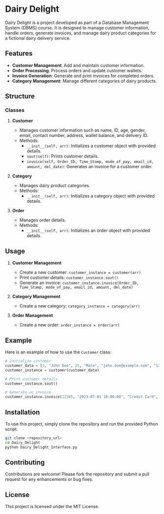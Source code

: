 
# Dairy Delight

Dairy Delight is a project developed as part of a Database Management System (DBMS) course. It is designed to manage customer information, handle orders, generate invoices, and manage dairy product categories for a fictional dairy delivery service.

## Features

- **Customer Management**: Add and maintain customer information.
- **Order Processing**: Process orders and update customer wallets.
- **Invoice Generation**: Generate and print invoices for completed orders.
- **Category Management**: Manage different categories of dairy products.

## Structure

### Classes

1. **Customer**
   - Manages customer information such as name, ID, age, gender, email, contact number, address, wallet balance, and delivery ID.
   - Methods:
     - `__init__(self, arr)`: Initializes a customer object with provided details.
     - `sout(self)`: Prints customer details.
     - `invoice(self, Order_ID, Time_Stamp, mode_of_pay, email_id, amount, del_date)`: Generates an invoice for a customer order.

2. **Category**
   - Manages dairy product categories.
   - Methods:
     - `__init__(self, arr)`: Initializes a category object with provided details.

3. **Order**
   - Manages order details.
   - Methods:
     - `__init__(self, arr)`: Initializes an order object with provided details.

## Usage

1. **Customer Management**
   - Create a new customer: `customer_instance = customer(arr)`
   - Print customer details: `customer_instance.sout()`
   - Generate an invoice: `customer_instance.invoice(Order_ID, Time_Stamp, mode_of_pay, email_id, amount, del_date)`

2. **Category Management**
   - Create a new category: `category_instance = category(arr)`

3. **Order Management**
   - Create a new order: `order_instance = order(arr)`

## Example

Here is an example of how to use the `Customer` class:

```python
# Initialize customer
customer_data = [1, "John Doe", 25, "Male", "john.doe@example.com", "1234567890", "123 Main St", 100.0, 101]
customer_instance = customer(customer_data)

# Print customer details
customer_instance.sout()

# Generate an invoice
customer_instance.invoice(12345, "2023-07-01 10:00:00", "Credit Card", "john.doe@example.com", 50.0, "2023-07-05")
```

## Installation

To use this project, simply clone the repository and run the provided Python script.

```bash
git clone <repository_url>
cd Dairy_Delight
python Dairy_Delight_Interface.py
```

## Contributing

Contributions are welcome! Please fork the repository and submit a pull request for any enhancements or bug fixes.

## License

This project is licensed under the MIT License.
